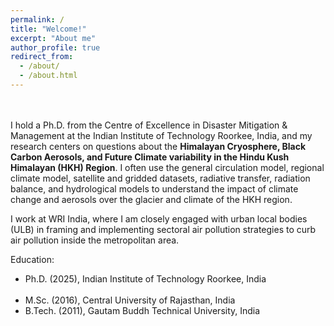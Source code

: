 ```yaml
---
permalink: /
title: "Welcome!"
excerpt: "About me"
author_profile: true
redirect_from: 
  - /about/
  - /about.html
---
```

<br> 
<br> 
I hold a Ph.D. from the Centre of Excellence in Disaster Mitigation & Management at the Indian Institute of Technology Roorkee, India, and my research centers on questions about the <b>Himalayan Cryosphere, Black Carbon Aerosols, and Future Climate variability in the Hindu Kush Himalayan (HKH) Region</b>. I often use the general circulation model, regional climate model, satellite and gridded datasets, radiative transfer, radiation balance, and hydrological models to understand the impact of climate change and aerosols over the glacier and climate of the HKH region.

I work at WRI India, where I am closely engaged with urban local bodies (ULB) in framing and implementing sectoral air pollution strategies to curb air pollution inside the metropolitan area.

​Education:
<ul>
  <li>Ph.D. (2025), Indian Institute of Technology Roorkee, India</li>​ <li>M.Sc. (2016), Central University of Rajasthan, India</li>
  <li>B.Tech. (2011), Gautam Buddh Technical University, India</li>
</ul>
